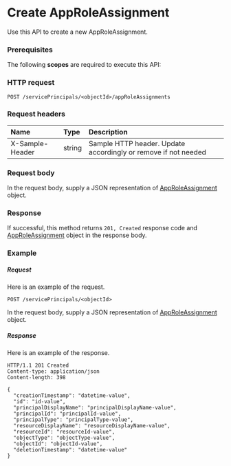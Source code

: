 # Create AppRoleAssignment

Use this API to create a new AppRoleAssignment.
### Prerequisites
The following **scopes** are required to execute this API: 
### HTTP request
<!-- { "blockType": "ignored" } -->
```http
POST /servicePrincipals/<objectId>/appRoleAssignments

```
### Request headers
| Name       | Type | Description|
|:---------------|:--------|:----------|
| X-Sample-Header  | string  | Sample HTTP header. Update accordingly or remove if not needed|

### Request body
In the request body, supply a JSON representation of [AppRoleAssignment](../resources/approleassignment.md) object.


### Response
If successful, this method returns `201, Created` response code and [AppRoleAssignment](../resources/approleassignment.md) object in the response body.

### Example
##### Request
Here is an example of the request.
<!-- {
  "blockType": "request",
  "name": "create_approleassignment_from_serviceprincipal"
}-->
```http
POST /servicePrincipals/<objectId>
```
In the request body, supply a JSON representation of [AppRoleAssignment](../resources/approleassignment.md) object.
##### Response
Here is an example of the response.
<!-- {
  "blockType": "response",
  "truncated": false,
  "@odata.type": "microsoft.graph.approleassignment"
} -->
```http
HTTP/1.1 201 Created
Content-type: application/json
Content-length: 398

{
  "creationTimestamp": "datetime-value",
  "id": "id-value",
  "principalDisplayName": "principalDisplayName-value",
  "principalId": "principalId-value",
  "principalType": "principalType-value",
  "resourceDisplayName": "resourceDisplayName-value",
  "resourceId": "resourceId-value",
  "objectType": "objectType-value",
  "objectId": "objectId-value",
  "deletionTimestamp": "datetime-value"
}
```

<!-- uuid: 57e02da2-b862-4b2f-836a-c2a183fcf46b
2015-10-21 09:49:44 UTC -->
<!-- {
  "type": "#page.annotation",
  "description": "Create AppRoleAssignment",
  "keywords": "",
  "section": "documentation",
  "tocPath": ""
}-->